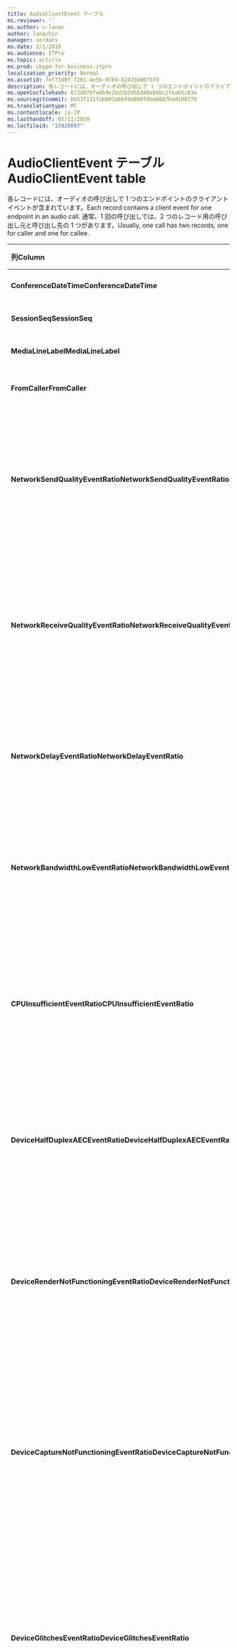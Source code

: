 ```yaml
---
title: AudioClientEvent テーブル
ms.reviewer: ''
ms.author: v-lanac
author: lanachin
manager: serdars
ms.date: 2/1/2018
ms.audience: ITPro
ms.topic: article
ms.prod: skype-for-business-itpro
localization_priority: Normal
ms.assetid: fef73d8f-7261-4e5b-9769-82435b007979
description: 各レコードには、オーディオの呼び出しで 1 つのエンドポイントのクライアント イベントが含まれています。 通常、1 回の呼び出しでは、2 つのレコード用の呼び出し元と呼び出し先の 1 つがあります。
ms.openlocfilehash: 872d97bfe0b9e2bd2b2d5b348e84bc1feab5c83e
ms.sourcegitcommit: bb53f131fabb03a66f0d000f8ba668fbad190778
ms.translationtype: MT
ms.contentlocale: ja-JP
ms.lasthandoff: 05/11/2019
ms.locfileid: "33920097"
---
```

# <a name="audioclientevent-table"></a><span data-ttu-id="050ee-104">AudioClientEvent テーブル</span><span class="sxs-lookup"><span data-stu-id="050ee-104">AudioClientEvent table</span></span>
 
<span data-ttu-id="050ee-105">各レコードには、オーディオの呼び出しで 1 つのエンドポイントのクライアント イベントが含まれています。</span><span class="sxs-lookup"><span data-stu-id="050ee-105">Each record contains a client event for one endpoint in an audio call.</span></span> <span data-ttu-id="050ee-106">通常、1 回の呼び出しでは、2 つのレコード用の呼び出し元と呼び出し先の 1 つがあります。</span><span class="sxs-lookup"><span data-stu-id="050ee-106">Usually, one call has two records, one for caller and one for callee.</span></span>
  
|<span data-ttu-id="050ee-107">**列**</span><span class="sxs-lookup"><span data-stu-id="050ee-107">**Column**</span></span>|<span data-ttu-id="050ee-108">**データ型**</span><span class="sxs-lookup"><span data-stu-id="050ee-108">**Data Type**</span></span>|<span data-ttu-id="050ee-109">**キー/インデックス**</span><span class="sxs-lookup"><span data-stu-id="050ee-109">**Key/Index**</span></span>|<span data-ttu-id="050ee-110">**詳細**</span><span class="sxs-lookup"><span data-stu-id="050ee-110">**Details**</span></span>|
|:-----|:-----|:-----|:-----|
|<span data-ttu-id="050ee-111">**ConferenceDateTime**</span><span class="sxs-lookup"><span data-stu-id="050ee-111">**ConferenceDateTime**</span></span> <br/> |<span data-ttu-id="050ee-112">datetime</span><span class="sxs-lookup"><span data-stu-id="050ee-112">datetime</span></span>  <br/> |<span data-ttu-id="050ee-113">Primary</span><span class="sxs-lookup"><span data-stu-id="050ee-113">Primary</span></span>  <br/> |<span data-ttu-id="050ee-114">[MediaLine テーブル](medialine-0.md)から参照されています。</span><span class="sxs-lookup"><span data-stu-id="050ee-114">Referenced from the [MediaLine table](medialine-0.md).</span></span>  <br/> |
|<span data-ttu-id="050ee-115">**SessionSeq**</span><span class="sxs-lookup"><span data-stu-id="050ee-115">**SessionSeq**</span></span> <br/> |<span data-ttu-id="050ee-116">int</span><span class="sxs-lookup"><span data-stu-id="050ee-116">int</span></span>  <br/> |<span data-ttu-id="050ee-117">Primary</span><span class="sxs-lookup"><span data-stu-id="050ee-117">Primary</span></span>  <br/> |<span data-ttu-id="050ee-118">[MediaLine テーブル](medialine-0.md)から参照されています。</span><span class="sxs-lookup"><span data-stu-id="050ee-118">Referenced from the [MediaLine table](medialine-0.md).</span></span>  <br/> |
|<span data-ttu-id="050ee-119">**MediaLineLabel**</span><span class="sxs-lookup"><span data-stu-id="050ee-119">**MediaLineLabel**</span></span> <br/> |<span data-ttu-id="050ee-120">tinyint</span><span class="sxs-lookup"><span data-stu-id="050ee-120">tinyint</span></span>  <br/> |<span data-ttu-id="050ee-121">Primary</span><span class="sxs-lookup"><span data-stu-id="050ee-121">Primary</span></span>  <br/> |<span data-ttu-id="050ee-122">[MediaLine テーブル](medialine-0.md)から参照されています。</span><span class="sxs-lookup"><span data-stu-id="050ee-122">Referenced from the [MediaLine table](medialine-0.md).</span></span>  <br/> |
|<span data-ttu-id="050ee-123">**FromCaller**</span><span class="sxs-lookup"><span data-stu-id="050ee-123">**FromCaller**</span></span> <br/> |<span data-ttu-id="050ee-124">bit</span><span class="sxs-lookup"><span data-stu-id="050ee-124">bit</span></span>  <br/> |<span data-ttu-id="050ee-125">Primary</span><span class="sxs-lookup"><span data-stu-id="050ee-125">Primary</span></span>  <br/> |<span data-ttu-id="050ee-126">0: 呼び出し先のデータ</span><span class="sxs-lookup"><span data-stu-id="050ee-126">0: Callee's data</span></span>  <br/> <span data-ttu-id="050ee-127">1: 呼び出し元のデータ</span><span class="sxs-lookup"><span data-stu-id="050ee-127">1: Caller's data</span></span>  <br/> |
|<span data-ttu-id="050ee-128">**NetworkSendQualityEventRatio**</span><span class="sxs-lookup"><span data-stu-id="050ee-128">**NetworkSendQualityEventRatio**</span></span> <br/> |<span data-ttu-id="050ee-129">decimal(5,2)</span><span class="sxs-lookup"><span data-stu-id="050ee-129">decimal(5,2)</span></span>  <br/> | <br/> |<span data-ttu-id="050ee-130">'正しくない' の状態には、NetworkSendQuality イベントが発生したセッションの割合です。</span><span class="sxs-lookup"><span data-stu-id="050ee-130">Percentage of session the NetworkSendQuality event was fired for 'Bad' state.</span></span>  <br/> <span data-ttu-id="050ee-131">ジッターやパケット損失の点でネットワーク品質は重大な送信されているオーディオの品質に影響を与えるとします。</span><span class="sxs-lookup"><span data-stu-id="050ee-131">Network quality in terms of jitter or packet loss is severe and impacting the quality of audio being sent.</span></span>  <br/> |
|<span data-ttu-id="050ee-132">**NetworkReceiveQualityEventRatio**</span><span class="sxs-lookup"><span data-stu-id="050ee-132">**NetworkReceiveQualityEventRatio**</span></span> <br/> |<span data-ttu-id="050ee-133">decimal(5,2)</span><span class="sxs-lookup"><span data-stu-id="050ee-133">decimal(5,2)</span></span>  <br/> | <br/> |<span data-ttu-id="050ee-134">'正しくない' の状態には、ReceiveSendQuality イベントが発生したセッションの割合です。</span><span class="sxs-lookup"><span data-stu-id="050ee-134">Percentage of session the ReceiveSendQuality event was fired for 'Bad' state.</span></span>  <br/> <span data-ttu-id="050ee-135">ジッターまたはパケット損失の点でネットワークの品質は、重大な受信されているオーディオの品質に影響を与えるとします。</span><span class="sxs-lookup"><span data-stu-id="050ee-135">Network quality in terms of jitter or packet loss is severe and impacting the quality of audio being received.</span></span>  <br/> |
|<span data-ttu-id="050ee-136">**NetworkDelayEventRatio**</span><span class="sxs-lookup"><span data-stu-id="050ee-136">**NetworkDelayEventRatio**</span></span> <br/> |<span data-ttu-id="050ee-137">decimal(5,2)</span><span class="sxs-lookup"><span data-stu-id="050ee-137">decimal(5,2)</span></span>  <br/> | <br/> |<span data-ttu-id="050ee-138">'不良' 状態の遅延イベントが発生したセッションの割合です。</span><span class="sxs-lookup"><span data-stu-id="050ee-138">Percentage of session the Delay event was fired for 'Bad' state.</span></span> <span data-ttu-id="050ee-139">ネットワークの遅延が深刻な対話型の通信を防止することで操作性に影響を与えず、</span><span class="sxs-lookup"><span data-stu-id="050ee-139">Network latency is severe and impacting the experience by preventing interactive communication</span></span>  <br/> |
|<span data-ttu-id="050ee-140">**NetworkBandwidthLowEventRatio**</span><span class="sxs-lookup"><span data-stu-id="050ee-140">**NetworkBandwidthLowEventRatio**</span></span> <br/> |<span data-ttu-id="050ee-141">decimal(5,2)</span><span class="sxs-lookup"><span data-stu-id="050ee-141">decimal(5,2)</span></span>  <br/> | <br/> |<span data-ttu-id="050ee-142">'正しくない' の状態には、LowBandwidth イベントが発生したセッションの割合です。</span><span class="sxs-lookup"><span data-stu-id="050ee-142">Percentage of session the LowBandwidth event was fired for 'Bad' state.</span></span> <span data-ttu-id="050ee-143">使用可能な帯域幅は、許容可能な音声操作のための十分ではありません。</span><span class="sxs-lookup"><span data-stu-id="050ee-143">The available bandwidth is insufficient for an acceptable voice experience.</span></span>  <br/> |
|<span data-ttu-id="050ee-144">**CPUInsufficientEventRatio**</span><span class="sxs-lookup"><span data-stu-id="050ee-144">**CPUInsufficientEventRatio**</span></span> <br/> |<span data-ttu-id="050ee-145">decimal(5,2)</span><span class="sxs-lookup"><span data-stu-id="050ee-145">decimal(5,2)</span></span>  <br/> | <br/> |<span data-ttu-id="050ee-146">'正しくない' の状態に十分な CPU のイベントが発生したセッションの割合です。</span><span class="sxs-lookup"><span data-stu-id="050ee-146">Percentage of session the insufficient CPU event was fired for 'Bad' state.</span></span> <span data-ttu-id="050ee-147">現在の形式と使用中のアプリケーションの処理の不足のための CPU サイクルがあります。</span><span class="sxs-lookup"><span data-stu-id="050ee-147">There are insufficient CPU cycles for processing with the current modalities and applications in use.</span></span> <span data-ttu-id="050ee-148">オーディオ チャンネルを示すゆがみが発生します。</span><span class="sxs-lookup"><span data-stu-id="050ee-148">This causes distortions with the audio channel.</span></span>  <br/> |
|<span data-ttu-id="050ee-149">**DeviceHalfDuplexAECEventRatio**</span><span class="sxs-lookup"><span data-stu-id="050ee-149">**DeviceHalfDuplexAECEventRatio**</span></span> <br/> |<span data-ttu-id="050ee-150">decimal(5,2)</span><span class="sxs-lookup"><span data-stu-id="050ee-150">decimal(5,2)</span></span>  <br/> | <br/> |<span data-ttu-id="050ee-151">'正しくない' の状態には、DeviceHalfDuplexAEC イベントが発生したセッションの割合です。</span><span class="sxs-lookup"><span data-stu-id="050ee-151">Percentage of session the DeviceHalfDuplexAEC event was fired for 'Bad' state.</span></span> <span data-ttu-id="050ee-152">エコーを防止するためにシステムは半二重を入力します。</span><span class="sxs-lookup"><span data-stu-id="050ee-152">In order to prevent echo, the system has enter half duplex.</span></span>  <br/> |
|<span data-ttu-id="050ee-153">**DeviceRenderNotFunctioningEventRatio**</span><span class="sxs-lookup"><span data-stu-id="050ee-153">**DeviceRenderNotFunctioningEventRatio**</span></span> <br/> |<span data-ttu-id="050ee-154">decimal(5,2)</span><span class="sxs-lookup"><span data-stu-id="050ee-154">decimal(5,2)</span></span>  <br/> | <br/> |<span data-ttu-id="050ee-155">'正しくない' の状態には、DeviceRenderNotFunctioning イベントが発生したセッションの割合です。</span><span class="sxs-lookup"><span data-stu-id="050ee-155">Percentage of session the DeviceRenderNotFunctioning event was fired for 'Bad' state.</span></span> <span data-ttu-id="050ee-156">セッションで現在使用されているレンダリング デバイスが正しく機能していません。</span><span class="sxs-lookup"><span data-stu-id="050ee-156">The render device currently being used for the session is not functioning correctly.</span></span> <span data-ttu-id="050ee-157">これにより、一方向のオーディオの問題が発生することができます。</span><span class="sxs-lookup"><span data-stu-id="050ee-157">This can cause one-way audio issues.</span></span>  <br/> |
|<span data-ttu-id="050ee-158">**DeviceCaptureNotFunctioningEventRatio**</span><span class="sxs-lookup"><span data-stu-id="050ee-158">**DeviceCaptureNotFunctioningEventRatio**</span></span> <br/> |<span data-ttu-id="050ee-159">decimal(5,2)</span><span class="sxs-lookup"><span data-stu-id="050ee-159">decimal(5,2)</span></span>  <br/> | <br/> |<span data-ttu-id="050ee-160">'正しくない' の状態には、DeviceCaptureNotFunctioning イベントが発生したセッションの割合です。</span><span class="sxs-lookup"><span data-stu-id="050ee-160">Percentage of session the DeviceCaptureNotFunctioning event was fired for 'Bad' state.</span></span> <span data-ttu-id="050ee-161">セッションで現在使用されているキャプチャ デバイスが正しく機能していません。</span><span class="sxs-lookup"><span data-stu-id="050ee-161">The capture device currently being used for the session is not functioning correctly.</span></span> <span data-ttu-id="050ee-162">これにより、一方向のオーディオの問題が発生することができます。</span><span class="sxs-lookup"><span data-stu-id="050ee-162">This can cause one-way audio issues.</span></span>  <br/> |
|<span data-ttu-id="050ee-163">**DeviceGlitchesEventRatio**</span><span class="sxs-lookup"><span data-stu-id="050ee-163">**DeviceGlitchesEventRatio**</span></span> <br/> |<span data-ttu-id="050ee-164">decimal(5,2)</span><span class="sxs-lookup"><span data-stu-id="050ee-164">decimal(5,2)</span></span>  <br/> | <br/> |<span data-ttu-id="050ee-165">'正しくない' の状態には、DeviceGlitches イベントが発生したセッションの割合です。</span><span class="sxs-lookup"><span data-stu-id="050ee-165">Percentage of session the DeviceGlitches event was fired for 'Bad' state.</span></span> <span data-ttu-id="050ee-166">ゆがみの原因となっているオーディオのレンダリングでは、重大な問題があります。</span><span class="sxs-lookup"><span data-stu-id="050ee-166">There are severe glitches in the rendering of audio which is causing distortions.</span></span> <span data-ttu-id="050ee-167">ドライバーの問題、遅延プロシージャ呼び出し (DPC) 嵐 (ドライバー)、CPU 使用率が高く、これらの問題が起こります。</span><span class="sxs-lookup"><span data-stu-id="050ee-167">These glitches can be caused by driver issues, deferred procedure calls (DPC) storm (drivers), and high CPU usage.</span></span>  <br/> |
|<span data-ttu-id="050ee-168">**DeviceLowSNREventRatio**</span><span class="sxs-lookup"><span data-stu-id="050ee-168">**DeviceLowSNREventRatio**</span></span> <br/> |<span data-ttu-id="050ee-169">decimal(5,2)</span><span class="sxs-lookup"><span data-stu-id="050ee-169">decimal(5,2)</span></span>  <br/> | <br/> |<span data-ttu-id="050ee-170">'正しくない' の状態には、DeviceLowSNR イベントが発生したセッションの割合です。</span><span class="sxs-lookup"><span data-stu-id="050ee-170">Percentage of session the DeviceLowSNR event was fired for 'Bad' state.</span></span> <span data-ttu-id="050ee-171">キャプチャの品質は、非常に悪くなるか、非常に騒々しいか、ユーザーがマイクから遠すぎる話です。</span><span class="sxs-lookup"><span data-stu-id="050ee-171">The capture quality is very poor, either very noisy or user is talking too far away from the microphone.</span></span> <span data-ttu-id="050ee-172">ゆがみになります。</span><span class="sxs-lookup"><span data-stu-id="050ee-172">This will cause distortions.</span></span>  <br/> |
|<span data-ttu-id="050ee-173">**DeviceLowSpeechLevelEventRatio**</span><span class="sxs-lookup"><span data-stu-id="050ee-173">**DeviceLowSpeechLevelEventRatio**</span></span> <br/> |<span data-ttu-id="050ee-174">decimal(5,2)</span><span class="sxs-lookup"><span data-stu-id="050ee-174">decimal(5,2)</span></span>  <br/> | <br/> |<span data-ttu-id="050ee-175">'正しくない' の状態には、DeviceLowSpeechLevel イベントが発生したセッションの割合です。</span><span class="sxs-lookup"><span data-stu-id="050ee-175">Percentage of session the DeviceLowSpeechLevel event was fired for 'Bad' state.</span></span> <span data-ttu-id="050ee-176">ユーザーの音声レベルが低すぎると、システムことはできないこと、さらに増えています。</span><span class="sxs-lookup"><span data-stu-id="050ee-176">User's speech level is too low and the system cannot increase it any further.</span></span> <span data-ttu-id="050ee-177">これは、ゆがみが発生することができますか、または一方向のオーディオとして認識します。</span><span class="sxs-lookup"><span data-stu-id="050ee-177">This can either cause distortions or perceived as one-way audio.</span></span>  <br/> |
|<span data-ttu-id="050ee-178">**DeviceClippingEventRatio**</span><span class="sxs-lookup"><span data-stu-id="050ee-178">**DeviceClippingEventRatio**</span></span> <br/> |<span data-ttu-id="050ee-179">Decimal(5,2)</span><span class="sxs-lookup"><span data-stu-id="050ee-179">Decimal(5,2)</span></span>  <br/> | <br/> |<span data-ttu-id="050ee-180">'正しくない' の状態には、DeviceClipping イベントが発生したセッションの割合です。</span><span class="sxs-lookup"><span data-stu-id="050ee-180">Percentage of session the DeviceClipping event was fired for 'Bad' state.</span></span>  <br/> <span data-ttu-id="050ee-181">終了近くにある音声は、マイクをクリップ、遠端側はクリッピングのためのゆがみを聞くことです。</span><span class="sxs-lookup"><span data-stu-id="050ee-181">When near-end speech clips the microphone, far-end hears distortion due to clipping.</span></span> <span data-ttu-id="050ee-182">終了近くにあるマイクのクリッピングを避けることが重要です。</span><span class="sxs-lookup"><span data-stu-id="050ee-182">It is important to avoid near-end microphone clipping.</span></span>  <br/> |
|<span data-ttu-id="050ee-183">**DeviceEchoEventRatio**</span><span class="sxs-lookup"><span data-stu-id="050ee-183">**DeviceEchoEventRatio**</span></span> <br/> |<span data-ttu-id="050ee-184">decimal(5,2)</span><span class="sxs-lookup"><span data-stu-id="050ee-184">decimal(5,2)</span></span>  <br/> | <br/> |<span data-ttu-id="050ee-185">'正しくない' の状態には、DeviceEchoEvent イベントが発生したセッションの割合です。</span><span class="sxs-lookup"><span data-stu-id="050ee-185">Percentage of session the DeviceEchoEvent event was fired for 'Bad' state.</span></span> <span data-ttu-id="050ee-186">デバイスまたはセットアップのエコーを補正するためにシステムの機能以外では原因となっています。</span><span class="sxs-lookup"><span data-stu-id="050ee-186">Device or setup is causing echo beyond the ability of the system to compensate.</span></span>  <br/> |
|<span data-ttu-id="050ee-187">**DeviceNearEndToEchoRatioEventRatio**</span><span class="sxs-lookup"><span data-stu-id="050ee-187">**DeviceNearEndToEchoRatioEventRatio**</span></span> <br/> |<span data-ttu-id="050ee-188">decimal(5,2)</span><span class="sxs-lookup"><span data-stu-id="050ee-188">decimal(5,2)</span></span>  <br/> | <br/> |<span data-ttu-id="050ee-189">'正しくない' の状態には、DeviceNearEndToEchoRatio イベントが発生したセッションの割合です。</span><span class="sxs-lookup"><span data-stu-id="050ee-189">Percentage of session the DeviceNearEndToEchoRatio event was fired for 'Bad' state.</span></span> <span data-ttu-id="050ee-190">ユーザーの音声が小さすぎると比較してユーザーを中断することが簡単な方法が制限されるため、ユーザー エクスペリエンスに影響を与えるキャプチャされているエコーします。</span><span class="sxs-lookup"><span data-stu-id="050ee-190">The user's speech is too low compared to the echo being captured which impacts the users experience because it limits how easy it is to interrupt a user.</span></span> <span data-ttu-id="050ee-191">スピーカーの音量を減らす、話者にマイクを近くに移動します。</span><span class="sxs-lookup"><span data-stu-id="050ee-191">Reduce speaker volume, move the microphone closer to the talker.</span></span>  <br/> |
|<span data-ttu-id="050ee-192">**DeviceMultipleEndpointsEventCount**</span><span class="sxs-lookup"><span data-stu-id="050ee-192">**DeviceMultipleEndpointsEventCount**</span></span> <br/> |<span data-ttu-id="050ee-193">int</span><span class="sxs-lookup"><span data-stu-id="050ee-193">int</span></span>  <br/> ||<span data-ttu-id="050ee-194">'正しくない' の状態は、DeviceMultipleEndpoints イベントが発生したセッション中に時間の数です。</span><span class="sxs-lookup"><span data-stu-id="050ee-194">Number of times during session the DeviceMultipleEndpoints event was fired for 'Bad' state.</span></span> <span data-ttu-id="050ee-195">検出された同一セッション内の複数のオーディオ エンドポイントとシステムが報酬を受け取るレンダリングのボリュームを減らすことによって。</span><span class="sxs-lookup"><span data-stu-id="050ee-195">Multiple audio endpoints in the same session detected and the system has compensated by reducing render volume.</span></span>  <br/> |
|<span data-ttu-id="050ee-196">**DeviceHowlingEventCount**</span><span class="sxs-lookup"><span data-stu-id="050ee-196">**DeviceHowlingEventCount**</span></span> <br/> |<span data-ttu-id="050ee-197">int</span><span class="sxs-lookup"><span data-stu-id="050ee-197">int</span></span>  <br/> | <br/> |<span data-ttu-id="050ee-198">'正しくない' の状態は、DeviceHowlingEvent イベントが発生したセッション中に時間の数です。</span><span class="sxs-lookup"><span data-stu-id="050ee-198">Number of times during session the DeviceHowlingEvent event was fired for 'Bad' state.</span></span> <span data-ttu-id="050ee-199">音声フィードバックのループが検出されました (オーディオ パスを共有する複数のエンドポイントによって発生) します。</span><span class="sxs-lookup"><span data-stu-id="050ee-199">Audio feedback loop detected (caused by multiple endpoints sharing audio path).</span></span>  <br/> |
|<span data-ttu-id="050ee-200">**DeviceRenderZeroVolumeEventRatio**</span><span class="sxs-lookup"><span data-stu-id="050ee-200">**DeviceRenderZeroVolumeEventRatio**</span></span> <br/> |<span data-ttu-id="050ee-201">decimal(5,2)</span><span class="sxs-lookup"><span data-stu-id="050ee-201">decimal(5,2)</span></span>  <br/> ||<span data-ttu-id="050ee-202">なるは、DeviceRenderZeroVolume イベントが発生したセッションの割合、「不正な ' の状態です。</span><span class="sxs-lookup"><span data-stu-id="050ee-202">Percentage of session the DeviceRenderZeroVolume event was fired for being in the "Bad' state.</span></span> <span data-ttu-id="050ee-203">レンダリング デバイスは、ボリュームがゼロに設定されました。</span><span class="sxs-lookup"><span data-stu-id="050ee-203">The render device was set to zero volume.</span></span>  <br/> <span data-ttu-id="050ee-204">この列は、Microsoft Lync Server 2013 で導入されました。</span><span class="sxs-lookup"><span data-stu-id="050ee-204">This column was introduced in Microsoft Lync Server 2013.</span></span>  <br/> |
|<span data-ttu-id="050ee-205">**DeviceRenderMuteEventRatio**</span><span class="sxs-lookup"><span data-stu-id="050ee-205">**DeviceRenderMuteEventRatio**</span></span> <br/> |<span data-ttu-id="050ee-206">decimal(5,2)</span><span class="sxs-lookup"><span data-stu-id="050ee-206">decimal(5,2)</span></span>  <br/> ||<span data-ttu-id="050ee-207">なるは、DeviceRenderMute イベントが発生したセッションの割合、「不正な ' の状態です。</span><span class="sxs-lookup"><span data-stu-id="050ee-207">Percentage of session the DeviceRenderMute event was fired for being in the "Bad' state.</span></span> <span data-ttu-id="050ee-208">レンダリング デバイスがミュートになっています。</span><span class="sxs-lookup"><span data-stu-id="050ee-208">The render device was muted.</span></span>  <br/> <span data-ttu-id="050ee-209">この列は、Microsoft Lync Server 2013 で導入されました。</span><span class="sxs-lookup"><span data-stu-id="050ee-209">This column was introduced in Microsoft Lync Server 2013.</span></span>  <br/> |
   


